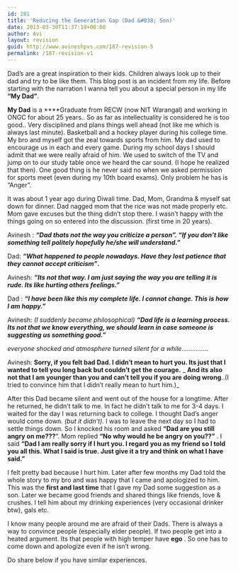 ```yaml
---
id: 281
title: 'Reducing the Generation Gap (Dad &#038; Son)'
date: 2013-03-30T11:37:19+00:00
author: Avi
layout: revision
guid: http://www.avineshpvs.com/187-revision-5
permalink: /187-revision-v1
---
```

Dad&#8217;s are a great inspiration to their kids. Children always look up to their dad and try to be like them. This blog post is an incident from my life. Before starting with the narration I wanna tell you about a special person in my life **&#8220;My Dad&#8221;**.

**My Dad** is a ****Graduate from RECW (now NIT Warangal) and working in ONGC for about 25 years.. So as far as intellectuality is considered he is too good.. Very disciplined and plans things well ahead (not like me which is always last minute). Basketball and a hockey player during his college time. My bro and myself got the zeal towards sports from him. My dad used to encourage us in each and every game. During my school days I should admit that we were really afraid of him. We used to switch of the TV and jump on to our study table once we heard the car sound. (I hope he realized that then). One good thing is he never said no when we asked permission for sports meet (even during my 10th board exams). Only problem he has is &#8220;Anger&#8221;.

It was about 1 year ago during Diwali time. Dad, Mom, Grandma & myself sat down for dinner. Dad nagged mom that the rice was not made properly etc. Mom gave excuses but the thing didn&#8217;t stop there. I wasn&#8217;t happy with the things going on so entered into the discussion. (first time in 20 years).

Avinesh : **_&#8220;Dad thats not the way you criticize a person&#8221;. &#8220;If you don&#8217;t like something tell politely hopefully he/she will understand.&#8221;_**

Dad: **_&#8220;What happened to people nowadays. Have they lost patience that they cannot accept criticism&#8221;_.**

Avinesh: **_&#8220;Its not that way. I am just saying the way you are telling it is rude. Its like hurting others feelings.&#8221;_**

Dad : _**&#8220;I have been like this my complete life. I cannot change. This is how I am happy.&#8221;**_

Avinesh: _(I suddenly became philosophical)_ _**&#8220;Dad life is a learning process. Its not that we know everything, we should learn in case someone is suggesting us something good.&#8221;**_

_everyone_ _shocked and atmosphere turned silent for a while&#8230;&#8230;&#8230;&#8230;&#8230;_

Avinesh: **Sorry, if you felt bad Dad. I didn&#8217;t mean to hurt you. Its just that I wanted to tell you long back but couldn&#8217;t get the courage.** _ **And its also not that I am younger than you and can&#8217;t tell you if you are doing wrong**..(I tried to convince him that I didn&#8217;t really mean to hurt him.)_

After this Dad became silent and went out of the house for a longtime. After he returned, he didn&#8217;t talk to me. In fact he didn&#8217;t talk to me for 3-4 days. I waited for the day I was returning back to college. I thought Dad&#8217;s anger would come down. _(but it didn&#8217;t)._ I was to leave the next day so I had to settle things down. So I knocked his room and asked **&#8220;Dad are you still angry on me???**&#8220;. Mom replied **&#8220;No why would he be angry on you??&#8221;** . I said **&#8220;Dad I am really sorry if I hurt you. I regard you as my friend so I told you all this. What I said is true. Just give it a try and think on what I have said.&#8221;**

I felt pretty bad because I hurt him. Later after few months my Dad told the whole story to my bro and was happy that I came and apologized to him. This was the **first and last time** that I gave my Dad some suggestion as a son. Later we became good friends and shared things like friends, love & crushes. I tell him about my drinking experiences (very occasional drinker btw), gals etc.

I know many people around me are afraid of their Dads. There is always a way to convince people (especially elder people). If two people get into a heated argument. Its that people with high temper have  **ego** . So one has to come down and apologize even if he isn&#8217;t wrong.

Do share below if you have similar experiences.